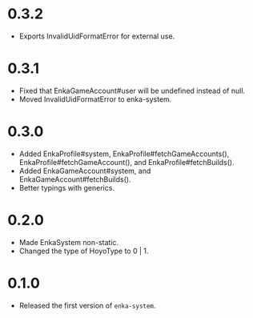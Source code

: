 # 0.3.2
- Exports InvalidUidFormatError for external use.
# 0.3.1
- Fixed that EnkaGameAccount#user will be undefined instead of null.
- Moved InvalidUidFormatError to enka-system.
# 0.3.0
- Added EnkaProfile#system, EnkaProfile#fetchGameAccounts(), EnkaProfile#fetchGameAccount(), and EnkaProfile#fetchBuilds().
- Added EnkaGameAccount#system, and EnkaGameAccount#fetchBuilds().
- Better typings with generics.
# 0.2.0
- Made EnkaSystem non-static.
- Changed the type of HoyoType to 0 | 1.
# 0.1.0
- Released the first version of `enka-system`.